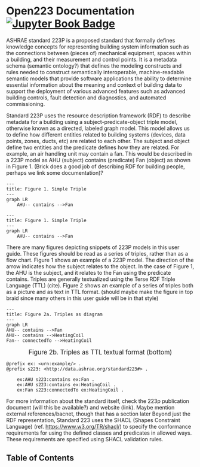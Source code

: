 # Open223 Documentation [![Jupyter Book Badge](https://jupyterbook.org/badge.svg)](https://open223.github.io/docs.open223.info/)

ASHRAE standard 223P is a proposed standard that formally defines knowledge concepts for representing building system information such as the connections between (pieces of) mechanical equipment, spaces within a building, and their measurement and control points. It is a metadata schema (semantic ontology?) that defines the modeling constructs and rules needed to construct semantically interoperable, machine-readable semantic models that provide software applications the ability to determine essential information about the meaning and context of building data to support the deployment of various advanced features such as advanced building controls, fault detection and diagnostics, and automated commissioning. 

Standard 223P uses the resource description framework (RDF) to describe metadata for a building using a subject-predicate-object triple model, otherwise known as a directed, labeled graph model. This model allows us to define how different entities related to building systems (devices, data points, zones, ducts, etc) are related to each other. The subject and object define two entities and the predicate defines how they are related. For example, an air handling unit may contain a fan. This would be described in a 223P model as AHU (subject) contains (predicate) Fan (object) as shown in Figure 1. (Brick does a good job of describing RDF for building people, perhaps  we link some documentation)? 

```mermaid
---
title: Figure 1. Simple Triple
---
graph LR
    AHU-- contains -->Fan
```

```{mermaid}
---
title: Figure 1. Simple Triple
---
graph LR
    AHU-- contains -->Fan
```

There are many figures depicting snippets of 223P models in this user guide. These figures should be read as a series of triples, rather than as a flow chart. Figure 1 shows an example of a 223P model. The direction of the arrow indicates how the subject relates to the object. In the case of Figure 1, the AHU is the subject, and it relates to the Fan using the predicate contains. Triples are generally textualized using the Terse RDF Triple Language (TTL) (cite). Figure 2 shows an example of a series of triples both as a picture and as text in TTL format.  (should maybe make the figure in top braid since many others in this user guide will be in that style) 

```mermaid
---
title: Figure 2a. Triples as diagram 
---
graph LR
AHU-- contains -->Fan
AHU-- contains -->HeatingCoil
Fan-- connectedTo -->HeatingCoil
```

<div align="center">
    
<span style="font-size: larger;">Figure 2b. Triples as TTL textual format (bottom)</span>

</div>

```
@prefix ex: <urn:example/> .
@prefix s223: <http://data.ashrae.org/standard223#> .

    ex:AHU s223:contains ex:Fan .
    ex:AHU s223:contains ex:HeatingCoil .
    ex:Fan s223:connectedTo ex:HeatingCoil .
```

For more information about the standard itself, check the 223p publication document (will this be available?) and website (link). 
Maybe mention external references/bacnet, though that has a section later
Beyond just the RDF representation, Standard 223 uses the SHACL (Shapes Constraint Language) (ref. https://www.w3.org/TR/shacl/) to specify the conformance requirements for using the defined classes and predicates in allowed ways. These requirements are specified using SHACL validation rules.


## Table of Contents
```{tableofcontents}
```
